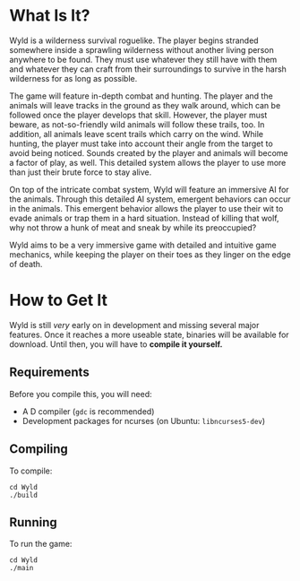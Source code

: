 # What Is It?

Wyld is a wilderness survival roguelike.  The player begins stranded
somewhere inside a sprawling wilderness without another living person
anywhere to be found.  They must use whatever they still have with them
and whatever they can craft from their surroundings to survive in the
harsh wilderness for as long as possible.

The game will feature in-depth combat and hunting.  The player and the
animals will leave tracks in the ground as they walk around, which can
be followed once the player develops that skill.  However, the player
must beware, as not-so-friendly wild animals will follow these trails,
too.  In addition, all animals leave scent trails which carry on the
wind.  While hunting, the player must take into account their angle
from the target to avoid being noticed.  Sounds created by the player
and animals will become a factor of play, as well.  This detailed system
allows the player to use more than just their brute force to stay alive.

On top of the intricate combat system, Wyld will feature an immersive AI
for the animals.  Through this detailed AI system, emergent behaviors
can occur in the animals.  This emergent behavior allows the player to
use their wit to evade animals or trap them in a hard situation.
Instead of killing that wolf, why not throw a hunk of meat and sneak
by while its preoccupied?

Wyld aims to be a very immersive game with detailed and intuitive game
mechanics, while keeping the player on their toes as they linger on the
edge of death.

# How to Get It

Wyld is still *very* early on in development and missing several major
features.  Once it reaches a more useable state, binaries will be
available for download.  Until then, you will have to **compile it
yourself.**

## Requirements

Before you compile this, you will need:

* A D compiler (`gdc` is recommended)
* Development packages for ncurses (on Ubuntu: `libncurses5-dev`)

## Compiling

To compile:

    cd Wyld
    ./build

## Running

To run the game:

    cd Wyld
    ./main
